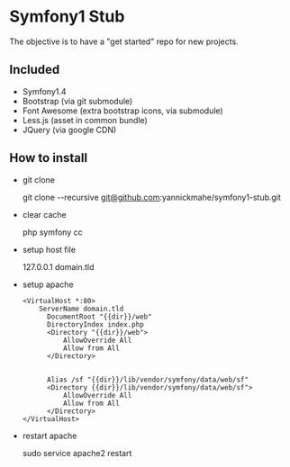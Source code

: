 Symfony1 Stub
=============

The objective is to have a "get started" repo for new projects.


Included
--------

* Symfony1.4
* Bootstrap (via git submodule)
* Font Awesome (extra bootstrap icons, via submodule)
* Less.js (asset in common bundle)
* JQuery (via google CDN)

How to install
--------------

* git clone

   git clone --recursive git@github.com:yannickmahe/symfony1-stub.git

* clear cache

  php symfony cc

* setup host file

  127.0.0.1 	domain.tld

* setup apache

  ````
  <VirtualHost *:80>
      ServerName domain.tld
        DocumentRoot "{{dir}}/web"
        DirectoryIndex index.php
        <Directory "{{dir}}/web">
            AllowOverride All
            Allow from All
        </Directory>


		Alias /sf "{{dir}}/lib/vendor/symfony/data/web/sf"
		<Directory {{dir}}/lib/vendor/symfony/data/web/sf">
		    AllowOverride All
		    Allow from All
		</Directory>
  </VirtualHost>
  ````

* restart apache

  sudo service apache2 restart
